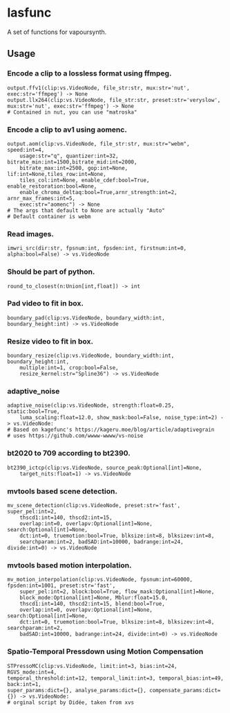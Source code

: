 # lasfunc
A set of functions for vapoursynth.

## Usage

### Encode a clip to a lossless format using ffmpeg.
    output.ffv1(clip:vs.VideoNode, file_str:str, mux:str='nut', exec:str='ffmpeg') -> None
    output.llx264(clip:vs.VideoNode, file_str:str, preset:str='veryslow', mux:str='nut', exec:str='ffmpeg') -> None
    # Contained in nut, you can use "matroska"

### Encode a clip to av1 using aomenc.
    output.aom(clip:vs.VideoNode, file_str:str, mux:str="webm", speed:int=4,
        usage:str="q", quantizer:int=32, bitrate_min:int=1500,bitrate_mid:int=2000,
        bitrate_max:int=2500, gop:int=None, lif:int=None,tiles_row:int=None,
        tiles_col:int=None, enable_cdef:bool=True, enable_restoration:bool=None,
        enable_chroma_deltaq:bool=True,arnr_strength:int=2, arnr_max_frames:int=5,
        exec:str="aomenc") -> None
    # The args that default to None are actually "Auto"
    # Default container is webm

### Read images.
    imwri_src(dir:str, fpsnum:int, fpsden:int, firstnum:int=0, alpha:bool=False) -> vs.VideoNode

### Should be part of python.
    round_to_closest(n:Union[int,float]) -> int

### Pad video to fit in box.
    boundary_pad(clip:vs.VideoNode, boundary_width:int, boundary_height:int) -> vs.VideoNode

### Resize video to fit in box.
    boundary_resize(clip:vs.VideoNode, boundary_width:int, boundary_height:int, 
        multiple:int=1, crop:bool=False, 
        resize_kernel:str="Spline36") -> vs.VideoNode

### adaptive_noise
    adaptive_noise(clip:vs.VideoNode, strength:float=0.25, static:bool=True,
        luma_scaling:float=12.0, show_mask:bool=False, noise_type:int=2) -> vs.VideoNode:
    # Based on kagefunc's https://kageru.moe/blog/article/adaptivegrain
    # uses https://github.com/wwww-wwww/vs-noise

### bt2020 to 709 according to bt2390.
    bt2390_ictcp(clip:vs.VideoNode, source_peak:Optional[int]=None,
        target_nits:float=1) -> vs.VideoNode

### mvtools based scene detection.
    mv_scene_detection(clip:vs.VideoNode, preset:str='fast', super_pel:int=2,
        thscd1:int=140, thscd2:int=15,
        overlap:int=0, overlapv:Optional[int]=None, search:Optional[int]=None,
        dct:int=0, truemotion:bool=True, blksize:int=8, blksizev:int=8,
        searchparam:int=2, badSAD:int=10000, badrange:int=24, divide:int=0) -> vs.VideoNode

### mvtools based motion interpolation.
    mv_motion_interpolation(clip:vs.VideoNode, fpsnum:int=60000, fpsden:int=1001, preset:str='fast', 
        super_pel:int=2, block:bool=True, flow_mask:Optional[int]=None,
        block_mode:Optional[int]=None, Mblur:float=15.0,
        thscd1:int=140, thscd2:int=15, blend:bool=True,
        overlap:int=0, overlapv:Optional[int]=None, search:Optional[int]=None,
        dct:int=0, truemotion:bool=True, blksize:int=8, blksizev:int=8, searchparam:int=2,
        badSAD:int=10000, badrange:int=24, divide:int=0) -> vs.VideoNode

### Spatio-Temporal Pressdown using Motion Compensation
    STPressoMC(clip:vs.VideoNode, limit:int=3, bias:int=24, RGVS_mode:int=4,
    temporal_threshold:int=12, temporal_limit:int=3, temporal_bias:int=49, back:int=1,
    super_params:dict={}, analyse_params:dict={}, compensate_params:dict={}) -> vs.VideoNode:
    # orginal script by Didée, taken from xvs
